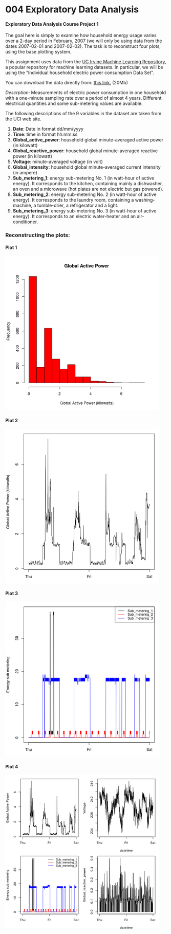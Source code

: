 # 004 Exploratory Data Analysis

#### Exploratory Data Analysis Course Project 1

The goal here is simply to examine how household energy usage varies over a 2-day period in February, 2007 (we will only be using data from the dates 2007-02-01 and 2007-02-02). The task is to reconstruct four plots, using the base plotting system.

This assignment uses data from the [UC Irvine Machine Learning Repository](https://archive.ics.uci.edu/ml/datasets/Individual+household+electric+power+consumption), a popular repository for machine learning datasets. In particular, we will be using the “Individual household electric power consumption Data Set”.

You can download the data directly from: [this link.](https://d396qusza40orc.cloudfront.net/exdata%2Fdata%2Fhousehold_power_consumption.zip) (20Mb)

*Descrption:* Measurements of electric power consumption in one household with a one-minute sampling rate over a period of almost 4 years. Different electrical quantities and some sub-metering values are available.

The following descriptions of the 9 variables in the dataset are taken from the UCI web site.

<ol>
<li><b>Date</b>: Date in format dd/mm/yyyy </li>
<li><b>Time</b>: time in format hh:mm:ss </li>
<li><b>Global_active_power</b>: household global minute-averaged active power (in kilowatt) </li>
<li><b>Global_reactive_power</b>: household global minute-averaged reactive power (in kilowatt) </li>
<li><b>Voltage</b>: minute-averaged voltage (in volt) </li>
<li><b>Global_intensity</b>: household global minute-averaged current intensity (in ampere) </li>
<li><b>Sub_metering_1</b>: energy sub-metering No. 1 (in watt-hour of active energy). It corresponds to the kitchen, containing mainly a dishwasher, an oven and a microwave (hot plates are not electric but gas powered). </li>
<li><b>Sub_metering_2</b>: energy sub-metering No. 2 (in watt-hour of active energy). It corresponds to the laundry room, containing a washing-machine, a tumble-drier, a refrigerator and a light. </li>
<li><b>Sub_metering_3</b>: energy sub-metering No. 3 (in watt-hour of active energy). It corresponds to an electric water-heater and an air-conditioner.</li>
</ol>

### Reconstructing the plots:

#### Plot 1

![plot of plot1](figures/plot1.png) 


#### Plot 2

![plot of plot2](figures/plot2.png) 


#### Plot 3

![plot of plot3](figures/plot3.png) 


#### Plot 4

![plot of plot4](figures/plot4.png) 







